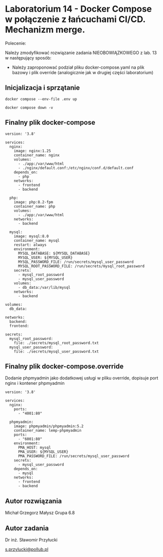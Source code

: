# Laboratorium 14 - Docker Compose w połączenie z łańcuchami CI/CD. Mechanizm merge.

Polecenie:


Należy zmodyfikować rozwiązanie zadania NIEOBOWIĄZKOWEGO z lab. 13 w następujący sposób:

 - Należy zaproponować podział pliku docker-compose.yaml na plik bazowy i plik override (analogicznie jak w drugiej części laboratorium)



## Inicjalizacja i sprzątanie

    docker compose --env-file .env up

    docker compose down -v

## Finalny plik docker-compose

	
    version: '3.8'
    
    services:
      nginx:
        image: nginx:1.25
        container_name: nginx
        volumes:
          - ./app:/var/www/html
          - ./nginx/default.conf:/etc/nginx/conf.d/default.conf
        depends_on:
          - php
        networks:
          - frontend
          - backend
    
      php:
        image: php:8.2-fpm
        container_name: php
        volumes:
          - ./app:/var/www/html
        networks:
          - backend
    
      mysql:
        image: mysql:8.0
        container_name: mysql
        restart: always
        environment:
          MYSQL_DATABASE: ${MYSQL_DATABASE}
          MYSQL_USER: ${MYSQL_USER}
          MYSQL_PASSWORD_FILE: /run/secrets/mysql_user_password
          MYSQL_ROOT_PASSWORD_FILE: /run/secrets/mysql_root_password
        secrets:
          - mysql_root_password
          - mysql_user_password
        volumes:
          - db_data:/var/lib/mysql
        networks:
          - backend
    
    volumes:
      db_data:
    
    networks:
      backend:
      frontend:
    
    secrets:
      mysql_root_password:
        file: ./secrets/mysql_root_password.txt
      mysql_user_password:
        file: ./secrets/mysql_user_password.txt



## Finalny plik docker-compose.override

Dodanie phpmyadmin jako dodatkowej usługi w pliku override, dopisuje port nginx i kontener phpmyadmin

    version: '3.8'
    
    services:
      nginx:
        ports:
          - "4001:80"
    
      phpmyadmin:
        image: phpmyadmin/phpmyadmin:5.2
        container_name: lemp-phpmyadmin
        ports:
          - "6001:80"
        environment:
          PMA_HOST: mysql
          PMA_USER: ${MYSQL_USER}
          PMA_PASSWORD_FILE: /run/secrets/mysql_user_password
        secrets:
          - mysql_user_password
        depends_on:
          - mysql
        networks:
          - frontend
          - backend


## Autor rozwiązania

Michał Grzegorz Małysz 
Grupa 6.8

## Autor zadania

Dr inż. Sławomir Przyłucki 

s.przylucki@pollub.pl

